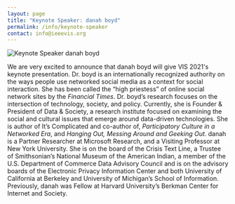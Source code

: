 ```yaml
---
layout: page
title: "Keynote Speaker: danah boyd"
permalink: /info/keynote-speaker
contact: info@ieeevis.org
---
```


<img src="/year/2021/assets/carousel/danah_boyd.jpg"
     alt="Keynote Speaker danah boyd" />
<br/>

We are very excited to announce that danah boyd will give VIS 2021's keynote presentation. 
Dr. boyd is an internationally recognized authority on the ways people
use networked social media as a context for social interaction. She has been called the
“high priestess” of online social network sites by the *Financial Times*. Dr. boyd’s research
focuses on the intersection of technology, society, and policy. Currently, she is Founder
& President of Data & Society, a research institute focused on examining the social
and cultural issues that emerge around data-driven technologies. She is author of It’s
Complicated and co-author of, *Participatory Culture in a Networked Era*, and *Hanging
Out, Messing Around and Geeking Out*. danah is a Partner Researcher at Microsoft
Research, and a Visiting Professor at New York University. She is on the board of the
Crisis Text Line, a Trustee of Smithsonian’s National Museum of the American Indian,
a member of the U.S. Department of Commerce Data Advisory Council and is on the
advisory boards of the Electronic Privacy Information Center and both University of
California at Berkeley and University of Michigan’s School of Information. Previously,
danah was Fellow at Harvard University’s Berkman Center for Internet and Society.
